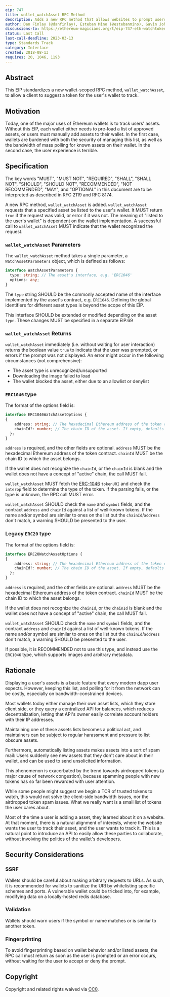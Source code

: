 ```yaml
---
eip: 747
title: wallet_watchAsset RPC Method
description: Adds a new RPC method that allows websites to prompt users to watch an asset
author: Dan Finlay (@danfinlay), Esteban Mino (@estebanmino), Gavin John (@Pandapip1)
discussions-to: https://ethereum-magicians.org/t/eip-747-eth-watchtoken/1048
status: Last Call
last-call-deadline: 2023-03-13
type: Standards Track
category: Interface
created: 2018-08-13
requires: 20, 1046, 1193
---
```


## Abstract

This EIP standardizes a new wallet-scoped RPC method, `wallet_watchAsset`, to allow a client to suggest a token for the user's wallet to track.

## Motivation

Today, one of the major uses of Ethereum wallets is to track users' assets.
Without this EIP, each wallet either needs to pre-load a list of approved assets, or users must manually add assets to their wallet.
In the first case, wallets are burdened with both the security of managing this list, as well as the bandwidth of mass polling for known assets on their wallet.
In the second case, the user experience is terrible.

## Specification

The key words "MUST", "MUST NOT", "REQUIRED", "SHALL", "SHALL NOT", "SHOULD", "SHOULD NOT", "RECOMMENDED", "NOT RECOMMENDED", "MAY", and "OPTIONAL" in this document are to be interpreted as described in RFC 2119 and RFC 8174.

A new RPC method, `wallet_watchAsset` is added. `wallet_watchAsset` requests that a specified asset be listed to the user's wallet. It MUST return `true` if the request was valid, or error if it was not. The meaning of "listed to the user's wallet" is dependent on the wallet implementation. A successful call to `wallet_watchAsset` MUST indicate that the wallet recognized the request.

### `wallet_watchAsset` Parameters

The `wallet_watchAsset` method takes a single parameter, a `WatchAssetParameters` object, which is defined as follows:

```typescript
interface WatchAssetParameters {
  type: string; // The asset's interface, e.g. 'ERC1046'
  options: any;
}
```

The `type` string SHOULD be the commonly accepted name of the interface implemented by the asset's contract, e.g. `ERC1046`. Defining the global identifiers for different asset types is beyond the scope of this EIP.

This interface SHOULD be extended or modified depending on the asset `type`. These changes MUST be specified in a separate EIP.69

### `wallet_watchAsset` Returns

`wallet_watchAsset` immediately (i.e. without waiting for user interaction) returns the boolean value `true` to indicate that the user was prompted, or errors if the prompt was not displayed. An error might occur in the following circumstances (not comprehensive):

- The asset type is unrecognized/unsupported
- Downloading the image failed to load
- The wallet blocked the asset, either due to an allowlist or denylist

### `ERC1046` type

The format of the options field is:

```typescript
interface ERC1046WatchAssetOptions {
{
    address: string; // The hexadecimal Ethereum address of the token contract
    chainId?: number; // The chain ID of the asset. If empty, defaults to the current chain ID.
  };
}
```

`address` is required, and the other fields are optional. `address` MUST be the hexadecimal Ethereum address of the token contract. `chainId` MUST be the chain ID to which the asset belongs.

If the wallet does not recognize the `chainId`, or the `chainId` is blank and the wallet does not have a concept of "active" chain, the call MUST fail.

`wallet_watchAsset` MUST fetch the [ERC-1046](./eip-1046.md) `tokenURI` and check the `interop` field to determine the type of the token. If the parsing fails, or the type is unknown, the RPC call MUST error.

`wallet_watchAsset` SHOULD check the `name` and `symbol` fields, and the contract `address` and `chainId` against a list of well-known tokens. If the name and/or symbol are similar to ones on the list but the `chainId`/`address` don't match, a warning SHOULD be presented to the user.

### Legacy `ERC20` type

The format of the options field is:

```typescript
interface ERC20WatchAssetOptions {
{
    address: string; // The hexadecimal Ethereum address of the token contract
    chainId?: number; // The chain ID of the asset. If empty, defaults to the current chain ID.
  };
}
```

`address` is required, and the other fields are optional. `address` MUST be the hexadecimal Ethereum address of the token contract. `chainId` MUST be the chain ID to which the asset belongs.

If the wallet does not recognize the `chainId`, or the `chainId` is blank and the wallet does not have a concept of "active" chain, the call MUST fail.

`wallet_watchAsset` SHOULD check the `name` and `symbol` fields, and the contract `address` and `chainId` against a list of well-known tokens. If the name and/or symbol are similar to ones on the list but the `chainId`/`address` don't match, a warning SHOULD be presented to the user.

If possible, it is RECOMMENDED not to use this type, and instead use the `ERC1046` type, which supports images and arbitrary metadata.

## Rationale

Displaying a user's assets is a basic feature that every modern dapp user expects. However, keeping this list, and polling for it from the network can be costly, especially on bandwidth-constrained devices.

Most wallets today either manage their own asset lists, which they store client side, or they query a centralized API for balances, which reduces decentralization, letting that API's owner easily correlate account holders with their IP addresses.

Maintaining one of these assets lists becomes a political act, and maintainers can be subject to regular harassment and pressure to list obscure assets.

Furthermore, automatically listing assets makes assets into a sort of spam mail: Users suddenly see new assets that they don't care about in their wallet, and can be used to send unsolicited information.

This phenomenon is exacerbated by the trend towards airdropped tokens (a major cause of network congestion), because spamming people with new tokens has so far been rewarded with user attention.

While some people might suggest we begin a TCR of trusted tokens to watch, this would not solve the client-side bandwidth issues, nor the airdropped token spam issues. What we really want is a small list of tokens the user cares about.

Most of the time a user is adding a asset, they learned about it on a website. At that moment, there is a natural alignment of interests, where the website wants the user to track their asset, and the user wants to track it. This is a natural point to introduce an API to easily allow these parties to collaborate, without involving the politics of the wallet's developers.

## Security Considerations

### SSRF

Wallets should be careful about making arbitrary requests to URLs. As such, it is recommended for wallets to sanitize the URI by whitelisting specific schemes and ports. A vulnerable wallet could be tricked into, for example, modifying data on a locally-hosted redis database.

### Validation

Wallets should warn users if the symbol or name matches or is similar to another token.

### Fingerprinting

To avoid fingerprinting based on wallet behavior and/or listed assets, the RPC call must return as soon as the user is prompted or an error occurs, without waiting for the user to accept or deny the prompt.

## Copyright

Copyright and related rights waived via [CC0](../LICENSE.md).
